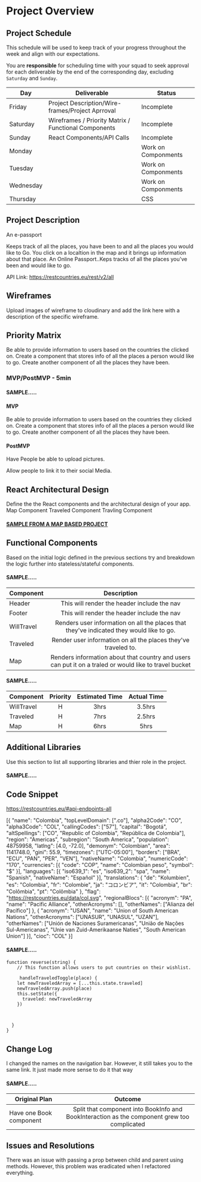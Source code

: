 # Project Overview

## Project Schedule

This schedule will be used to keep track of your progress throughout the week and align with our expectations.  

You are **responsible** for scheduling time with your squad to seek approval for each deliverable by the end of the corresponding day, excluding `Saturday` and `Sunday`.

|  Day | Deliverable | Status
|---|---| ---|
|Friday| Project Description/Wire-frames/Project Aprroval | Incomplete
|Saturday| Wireframes / Priority Matrix / Functional Components | Incomplete
|Sunday| React Components/API Calls| Incomplete
|Monday|  | Work on Componments
|Tuesday|  | Work on Componments
|Wednesday| | Work on Componments
|Thursday|  | CSS


## Project Description
An e-passport

Keeps track of all the places, you have been to and all the places you would like to Go. You click on a localtion in the map and it brings up information about that place. An Online Passport..Keps tracks of all the places you've been and would like to go.

API Link: https://restcountries.eu/rest/v2/all

## Wireframes

Upload images of wireframe to cloudinary and add the link here with a description of the specific wireframe.

## Priority Matrix

Be able to provide information to users based on the countries the clicked on.
Create a component that stores info of all the places a person would like to go.
Create another component of all the places they have been.

### MVP/PostMVP - 5min



#### SAMPLE.....
#### MVP 


Be able to provide information to users based on the countries they clicked on.
Create a component that stores info of all the places a person would like to go.
Create another component of all the places they have been.

#### PostMVP 

Have People be able to upload pictures.


Allow people to link it to their social Media.

## React Architectural Design

Define the the React components and the architectural design of your app.
Map Component
Traveled Component
Travling Component

#### [SAMPLE FROM A MAP BASED PROJECT](https://res.cloudinary.com/dvjtpejbw/image/upload/v1540221204/20181022_111216.jpg)

## Functional Components

Based on the initial logic defined in the previous sections try and breakdown the logic further into stateless/stateful components. 

#### SAMPLE.....
| Component | Description | 
| --- | :---: |  
| Header | This will render the header include the nav | 
| Footer | This will render the header include the nav | 
| WillTravel| Renders user information on all the places that they've indicated they would like to go. | 
|  Traveled | Render user information on all the places they've traveled to. | 
|  Map | Renders information about that country and users can put it on a traled or would like to travel bucket | 



#### SAMPLE.....
| Component | Priority | Estimated Time | Actual Time |
| --- | :---: |  :---: | :---: |
| WillTravel| H | 3hrs| 3.5hrs | 1 day
|Traveled | H | 7hrs| 2.5hrs |1 day
|  Map | H | 6hrs| 5hrs | 2 days

## Additional Libraries
 Use this section to list all supporting libraries and thier role in the project. 
 
 #### SAMPLE.....



## Code Snippet

https://restcountries.eu/#api-endpoints-all


[{
    "name": "Colombia",
    "topLevelDomain": [".co"],
    "alpha2Code": "CO",
    "alpha3Code": "COL",
    "callingCodes": ["57"],
    "capital": "Bogotá",
    "altSpellings": ["CO", "Republic of Colombia", "República de Colombia"],
    "region": "Americas",
    "subregion": "South America",
    "population": 48759958,
    "latlng": [4.0, -72.0],
    "demonym": "Colombian",
    "area": 1141748.0,
    "gini": 55.9,
    "timezones": ["UTC-05:00"],
    "borders": ["BRA", "ECU", "PAN", "PER", "VEN"],
    "nativeName": "Colombia",
    "numericCode": "170",
    "currencies": [{
        "code": "COP",
        "name": "Colombian peso",
        "symbol": "$"
    }],
    "languages": [{
        "iso639_1": "es",
        "iso639_2": "spa",
        "name": "Spanish",
        "nativeName": "Español"
    }],
    "translations": {
        "de": "Kolumbien",
        "es": "Colombia",
        "fr": "Colombie",
        "ja": "コロンビア",
        "it": "Colombia",
        "br": "Colômbia",
        "pt": "Colômbia"
    },
    "flag": "https://restcountries.eu/data/col.svg",
    "regionalBlocs": [{
        "acronym": "PA",
        "name": "Pacific Alliance",
        "otherAcronyms": [],
        "otherNames": ["Alianza del Pacífico"]
    }, {
        "acronym": "USAN",
        "name": "Union of South American Nations",
        "otherAcronyms": ["UNASUR", "UNASUL", "UZAN"],
        "otherNames": ["Unión de Naciones Suramericanas", "União de Nações Sul-Americanas", "Unie van Zuid-Amerikaanse Naties", "South American Union"]
    }],
    "cioc": "COL"
}]
 

#### SAMPLE.....
```
function reverse(string) {
	// This function allows users to put countries on their wishlist.

     handleTraveledToggle(place) {
    let newTraveledArray = [...this.state.traveled]
    newTraveledArray.push(place)
    this.setState({
      traveled: newTraveledArray
    })



  }
}
```

## Change Log
 I changed the names on the navigation bar. However, it still takes you to the same link. It just made more sense to do it that way

#### SAMPLE.....
| Original Plan | Outcome | 
| --- | :---: |  
| Have one Book component | Split that component into BookInfo and BookInteraction as the component grew too complicated | 

## Issues and Resolutions
 There was an issue with passing a prop between child and parent using methods. However, this problem was eradicated when I refactored everything.



